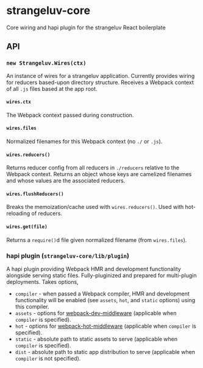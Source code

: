 # strangeluv-core

Core wiring and hapi plugin for the strangeluv React boilerplate

## API
### `new Strangeluv.Wires(ctx)`
An instance of wires for a strangeluv application.  Currently provides wiring for reducers based-upon directory structure.  Receives a Webpack context of all `.js` files based at the app root.

#### `wires.ctx`
The Webpack context passed during construction.

#### `wires.files`
Normalized filenames for this Webpack context (no `./` or `.js`).

#### `wires.reducers()`
Returns reducer config from all reducers in `./reducers` relative to the Webpack context.  Returns an object whose keys are camelized filenames and whose values are the associated reducers.

#### `wires.flushReducers()`
Breaks the memoization/cache used with `wires.reducers()`.  Used with hot-reloading of reducers.

#### `wires.get(file)`
Returns a `require()`d file given normalized filename (from `wires.files`).

### hapi plugin (`strangeluv-core/lib/plugin`)
A hapi plugin providing Webpack HMR and development functionality alongside serving static files.  Fully-pluginized and prepared for multi-plugin deployments.  Takes options,
- `compiler` - when passed a Webpack compiler, HMR and development functionality will be enabled (see `assets`, `hot`, and `static` options) using this compiler.
- `assets` - options for [webpack-dev-middleware](https://github.com/webpack/webpack-dev-middleware) (applicable when `compiler` is specified).
- `hot` - options for [webpack-hot-middleware](https://github.com/glenjamin/webpack-hot-middleware) (applicable when `compiler` is specified).
- `static` - absolute path to static assets to serve (applicable when `compiler` is specified).
- `dist` - absolute path to static app distribution to serve (applicable when `compiler` is not specified).
